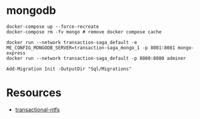 # mongodb
```
docker-compose up --force-recreate
docker-compose rm -fv mongo # remove docker compose cache 

docker run --network transaction-saga_default -e ME_CONFIG_MONGODB_SERVER=transaction-saga_mongo_1 -p 8081:8081 mongo-express
docker run --network transaction-saga_default -p 8080:8080 adminer

Add-Migration Init -OutputDir "Sql/Migrations"
```

# Resources
* [transactional-ntfs](https://docs.microsoft.com/en-us/windows/win32/fileio/transactional-ntfs-portal)

